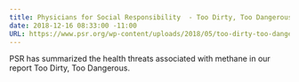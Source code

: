 ```yaml
---
title: Physicians for Social Responsibility  - Too Dirty, Too Dangerous
date: 2018-12-16 08:33:00 -11:00
URL: https://www.psr.org/wp-content/uploads/2018/05/too-dirty-too-dangerous.pdf
---
```


PSR has summarized the health threats associated with methane in our report Too Dirty, Too Dangerous.